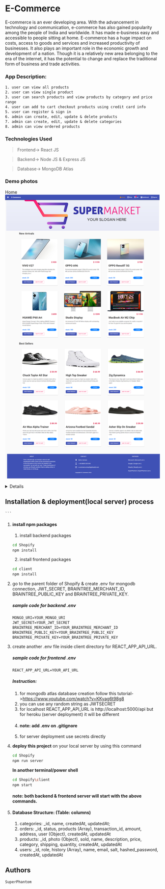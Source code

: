 # E-Commerce

E-commerce is an ever developing area. With the advancement in technology and communication, e-commerce has also gained popularity among the people of India and worldwide. It has made e-business easy and accessible to people sitting at home. E-commerce has a huge impact on costs, access to goods and services and increased productivity of businesses. It also plays an important role in the economic growth and development of a nation. Though it is a relatively new area belonging to the era of the internet, it has the potential to change and replace the traditional form of business and trade activities. 
### App Description:
    1. user can view all products
    2. user can view single product
    3. user can search products and view products by category and price range
    4. user can add to cart checkout products using credit card info
    5. user can register & sign in
    6. admin can create, edit, update & delete products
    7. admin can create, edit, update & delete categories
    8. admin can view ordered products


### Technologies Used

> Frontend-> React JS

> Backend-> Node JS & Express JS

> Database-> MongoDB Atlas

### Demo photos
  Home
  <img src="demo/Home.png" name="Home">
  
<details>
  Shop
  <img src="demo/Shop.png" name="Shop">
  
  Detail
  <img src="demo/Detail.png" name="Detail">
    
  Cart
  <img src="demo/Cart.png" name="Cart">  
    
  SignIn
  <img src="demo/SignIn.png" name="SingIn">
  
  SignOn
  <img src="demo/SingUp.png" name="SignUp">    
</details>
    
## Installation & deployment(local server) process

    ```
1. #### install npm packages
    1. install backend packages
    ```bash
    cd Shopify
    npm install
    ```
    2. install frontend packages
    ```bash
    cd client
    npm install
    ```
2. go to the parent folder of Shopify & create .env for mongodb connection, JWT_SECRET, BRAINTREE_MERCHANT_ID, BRAINTREE_PUBLIC_KEY and BRAINTREE_PRIVATE_KEY.

    ##### sample code for backend .env
    ```env
    MONGO_URI=YOUR_MONGO_URI
    JWT_SECRET=YOUR_JWT_SECRET
    BRAINTREE_MERCHANT_ID=YOUR_BRAINTREE_MERCHANT_ID
    BRAINTREE_PUBLIC_KEY=YOUR_BRAINTREE_PUBLIC_KEY
    BRAINTREE_PRIVATE_KEY=YOUR_BRAINTREE_PRIVATE_KEY
    ```
3.  create another .env file inside client directory for REACT_APP_API_URL.
    
    ##### sample code for frontend .env
    ```env
    REACT_APP_API_URL=YOUR_API_URL
    ```
    ##### Instruction:
    1. for mongodb atlas database creation follow this tutorial->https://www.youtube.com/watch?v=KKyag6t98g8
    2. you can use any random string as JWTSECRET
    3. for localhost REACT_APP_API_URL is http://localhost:5000/api
       but for heroku (server deployment) it will be different
    4. #### note: add .env on .gitignore
    5. for server deployment use secrets directly

4. <b>deploy this project</b> on your local server by using this command
    ```bash
    cd Shopify
    npm run server
    ```
    <b>In another terminal/power shell</b>
    ```bash
    cd Shopify\client
    npm start
    ```
    #### note: both backend & frontend server will start with the above commands.

5. #### Database Structure: (Table: columns)
    1. categories: _id, name, createdAt, updatedAt;
    2. orders:  _id, status, products (Array), transaction_id, amount, address, user (Object), createdAt, updatedAt
    3. products: _id, photo (Object), sold, name, description, price, category, shipping, quantity, createdAt, updatedAt
    4. users: _id, role, history (Array), name, email, salt, hashed_password, createdAt, updatedAt

## Authors
  
    SuperPhantom
